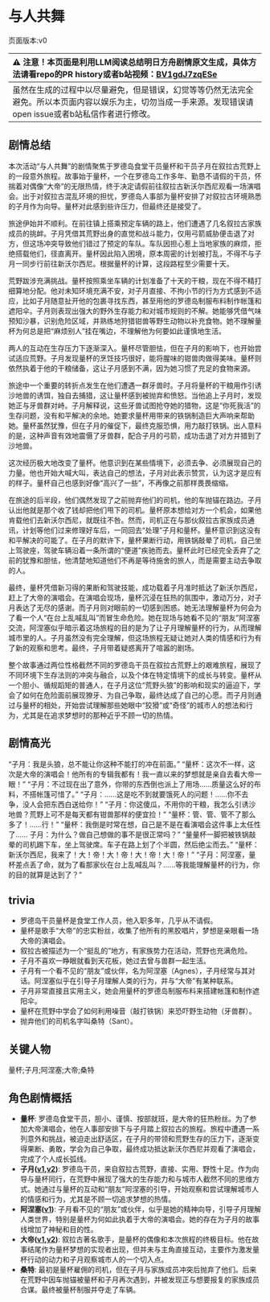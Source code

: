 # 与人共舞
页面版本:v0
 

| :warning: 注意！本页面是利用LLM阅读总结明日方舟剧情原文生成，具体方法请看repo的PR history或者b站视频：[BV1gdJ7zqESe](https://www.bilibili.com/video/BV1gdJ7zqESe/)         |
|:----------------------------|
| 虽然在生成的过程中以尽量避免，但是错误，幻觉等等仍然无法完全避免。所以本页面内容以娱乐为主，切勿当成一手来源。发现错误请open issue或者b站私信作者进行修改。|



## 剧情总结
本次活动“与人共舞”的剧情聚焦于罗德岛食堂干员量杯和干员子月在叙拉古荒野上的一段意外旅程。故事始于量杯，一个在罗德岛工作多年、勤恳不请假的干员，怀揣着对偶像“大帝”的无限热情，终于决定请假前往叙拉古新沃尔西尼观看一场演唱会。出于对叙拉古混乱环境的担忧，罗德岛人事部为量杯安排了对叙拉古环境熟悉的子月作为向导。量杯对此感到些许压力，但最终还是接受了。

旅途伊始并不顺利。在前往镇上搭乘预定车辆的路上，他们遭遇了几名叙拉古家族成员的挑衅。子月凭借其荒野出身的直觉和战斗能力，仅用弓箭威胁便击退了对方，但这场冲突导致他们错过了预定的车队。车队因担心惹上当地家族的麻烦，拒绝搭载他们，径直离开。量杯因此陷入困境，原本周密的计划被打乱，不得不与子月一同步行前往新沃尔西尼。根据量杯的计算，这段路程至少需要十天。

荒野跋涉充满挑战。量杯按照乘坐车辆的计划准备了十天的干粮，现在不得不精打细算地分配。他对未知环境充满不安，对子月直接、不拘小节的行为方式感到不适应，比如子月随意扯开他的包裹寻找东西，甚至用他的罗德岛制服布料制作帐篷和遮阳伞。子月则表现出强大的野外生存能力和对城市规则的不解。她能够凭借气味预知沙暴，识别危险区域，并熟练地狩猎钳兽等野生动物以补充食物。她不理解量杯为何总是把“麻烦别人”挂在嘴边，不理解他为何要如此谨慎地生活。

两人的互动在生存压力下逐渐深入。量杯尽管胆怯，但在子月的影响下，也开始尝试适应荒野。子月发现量杯的烹饪技巧很好，能将腥味的钳兽肉做得美味。量杯则依然执着于他的干粮储备，这让子月感到不满，因为她习惯了充足的食物来源。

旅途中一个重要的转折点发生在他们遭遇一群牙兽时。子月将量杯的干粮用作引诱沙地兽的诱饵，独自去捕猎，这让量杯感到被抛弃和愤怒。当他追上子月时，发现她正与牙兽群对峙。子月解释说，这些牙兽试图抢夺她的猎物，这是“你死我活”的生存问题，没有和平解决的余地。她要求量杯用带来的铁锅制造巨大声响来帮助她。量杯虽然犹豫，但在子月的催促下，最终克服恐惧，用力敲打铁锅。出人意料的是，这种声音有效地震慑了牙兽群，配合子月的弓箭，成功击退了对方并猎到了沙地兽。

这次经历极大地改变了量杯。他意识到在某些情境下，必须去争、必须展现自己的力量。他也开始大喊大叫，表达自己的想法，子月对此表示赞赏，认为这才是应有的样子。量杯自己也感到好像“高兴了一些”，不再像之前那样畏畏缩缩。

在旅途的后半段，他们偶然发现了之前抛弃他们的司机，他的车抛锚在路边。子月认出他就是那个收了钱却把他们甩下的司机。量杯原本想给对方一个机会，如果他肯载他们去新沃尔西尼，就既往不咎。然而，司机正在与那伙叙拉古家族成员通讯，计划等他们过来修理好车后，一同回去“处理”子月和量杯。量杯意识到这没有和平解决的可能了。在子月的默许下，量杯果断行动，用铁锅敲晕了司机，自己坐上驾驶座，驾驶车辆沿着一条所谓的“便道”疾驰而去。量杯此时已经完全丢弃了之前的犹豫和胆怯，他清楚地知道他们不再是等待施舍的旅人，而是需要主动去争取的人。

最终，量杯凭借新习得的果断和驾驶技能，成功载着子月准时抵达了新沃尔西尼，赶上了大帝的演唱会。在演唱会现场，量杯沉浸在狂热的氛围中，激动万分，对子月表达了无尽的感谢。而子月则对眼前的一切感到困惑。她无法理解量杯为何会为了看一个人“在台上乱喊乱叫”而冒生命危险。她在现场与她看不见的“朋友”阿涅塞交流，阿涅塞似乎暗示着这场旅程的目的是为了让子月理解量杯的行为，从而理解城市里的人。子月虽然没有完全理解，但这场旅程无疑让她对人类的情感和行为有了新的观察和思考。最终，子月带着疑惑离开了喧嚣的剧场。

整个故事通过两位性格截然不同的罗德岛干员在叙拉古荒野上的艰难旅程，展现了不同环境下生存法则的冲突与融合，以及个体在特定情境下的成长与转变。量杯从一个胆小、循规蹈矩的普通人，在子月这位“荒野头狼”的影响和现实的逼迫下，学会了如何在危险面前展现獠牙、为自己争取，最终达成了自己的心愿。而子月则通过与量杯的相处，开始尝试理解那些她眼中“狡猾”或“奇怪”的城市人的想法和行为，尤其是在追求梦想时的那种近乎不顾一切的热情。
## 剧情高光
“子月：我是头狼，总不能让你这种不能打的冲在前面。”
“量杯：这次不一样，这次是大帝的演唱会！他所有的专辑我都有！我一直以来的梦想就是亲自去看大帝一眼！”
“子月：不过现在出了意外，你带的东西倒也派上了用场......质量这么好的布料，不搭帐篷可惜了。”
“子月：......这是吃不到就要饿死人的问题！......你不去争，没人会把东西白送给你！”
“子月：你这傻瓜，不用你的干粮，我怎么引诱沙地兽？荒野上可不是每天都有钳兽那样的便宜捡！”
“量杯：管、管、管不了那么多了！......行！”
“量杯：我倒是时常在想，自己是不是在看演唱会这件事上太任性了...... 子月：为什么？做自己想做的事不是很正常吗？”
“量量杯一脚把被铁锅敲晕的司机踢下车，坐上驾驶席。车子在路上划了个半圆，然后绝尘而去。”
“量杯：新沃尔西尼，我来了！大！帝！大！帝！大！帝！大！帝！”
“子月：阿涅塞，量杯差点丢了命，就为了看那家伙在台上乱喊乱叫？......等我能理解量杯的行为，你的目的就算是达到了？”
## trivia
*   罗德岛干员量杯是食堂工作人员，他入职多年，几乎从不请假。
*   量杯是歌手“大帝”的忠实粉丝，收集了他所有的黑胶唱片，梦想是亲眼看一场大帝的演唱会。
*   叙拉古被描述为一个“挺乱的”地方，有家族势力在活动，荒野也充满危险。
*   子月不喜欢一睁眼就看到天花板，她过去曾与兽群一起生活。
*   子月有一个看不见的“朋友”或伙伴，名为阿涅塞（Agnes），子月经常与其对话。阿涅塞似乎在引导子月理解人类的行为，并与“大帝”有某种联系。
*   子月非常直接且实用主义，她会用量杯的罗德岛制服布料来搭建帐篷和制作遮阳伞。
*   量杯在荒野中学会了如何利用噪音（敲打铁锅）来恐吓野生动物（牙兽群）。
*   抛弃他们的司机名字叫桑特（Sant）。
## 关键人物
量杯;子月;阿涅塞;大帝;桑特
## 角色剧情概括
-   **量杯**: 罗德岛食堂干员，胆小、谨慎、按部就班，是大帝的狂热粉丝。为了参加大帝演唱会，他在人事部安排下与子月踏上叙拉古的旅程。旅程中遭遇一系列意外和挑战，被迫走出舒适区，在子月的带领和荒野生存的压力下，逐渐变得果断、勇敢，学会为自己争取，最终成功抵达新沃尔西尼并观看了演唱会，完成了个人成长弧线。
-   **子月([v1](../chars/char_4014_lunacu.md),[v2](../char_v3/char_4014_lunacu.md))**: 罗德岛干员，来自叙拉古荒野，直接、实用、野性十足。作为向导与量杯同行，在荒野中展现了强大的生存能力和与城市人截然不同的思维方式。她通过与量杯的互动和“朋友”阿涅塞的引导，开始观察和尝试理解城市人的情感和行为，尤其是不顾一切追求梦想的热情。
-   **阿涅塞([v1](../chars/extended_char_a_nie_sai.md))**: 子月看不见的“朋友”或伙伴，似乎是她的精神向导，引导子月理解人类世界，特别是量杯为何如此执着于大帝的演唱会。她的存在为子月的故事线增加了神秘和目的性。
-   **大帝([v1](../chars/extended_char_da_di.md),[v2](../char_v3/extended_char_da_di.md))**: 叙拉古著名歌手，是量杯的偶像和本次旅程的终极目标。他在故事结尾作为量杯梦想的实现者出现，但并未与主角直接互动，主要作为激发量杯行动的动力和子月观察城市人的一个切入点。
-   **桑特**: 最初是量杯雇佣的司机，但在子月与家族成员冲突后抛弃了他们。后来在荒野中因车抛锚被量杯和子月再次遇到，并被发现正与想要报复的家族成员合谋。最终被量杯制服并夺走了车辆。